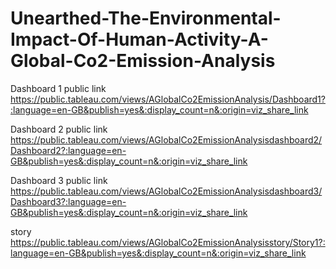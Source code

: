 # Unearthed-The-Environmental-Impact-Of-Human-Activity-A-Global-Co2-Emission-Analysis
Dashboard 1  public link 
https://public.tableau.com/views/AGlobalCo2EmissionAnalysis/Dashboard1?:language=en-GB&publish=yes&:display_count=n&:origin=viz_share_link

Dashboard 2 public link
https://public.tableau.com/views/AGlobalCo2EmissionAnalysisdashboard2/Dashboard2?:language=en-GB&publish=yes&:display_count=n&:origin=viz_share_link

Dashboard 3 public link
https://public.tableau.com/views/AGlobalCo2EmissionAnalysisdashboard3/Dashboard3?:language=en-GB&publish=yes&:display_count=n&:origin=viz_share_link

story      
https://public.tableau.com/views/AGlobalCo2EmissionAnalysisstory/Story1?:language=en-GB&publish=yes&:display_count=n&:origin=viz_share_link
